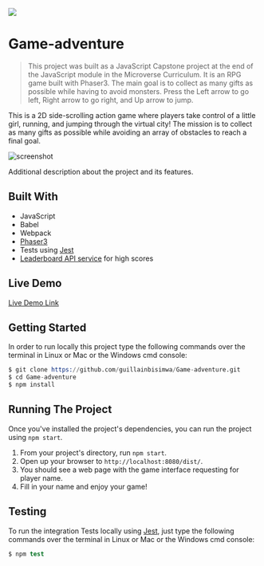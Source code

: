 ![](https://img.shields.io/badge/Microverse-blueviolet)

# Game-adventure

> This project was built as a JavaScript Capstone project at the end of the JavaScript module in the Microverse Curriculum. It is an RPG game built with Phaser3. The main goal is to collect as many gifts as possible while having to avoid monsters. Press the Left arrow to go left, Right arrow to go right, and Up arrow to jump.

This is a 2D side-scrolling action game where players take control of a little girl, running, and jumping through the virtual city! The mission is to collect as many gifts as possible while avoiding an array of obstacles to reach a final goal.

![screenshot](https://github.com/myshine112/Game-adventure/blob/design/src/img/game.gif)

Additional description about the project and its features.

## Built With

- JavaScript
- Babel
- Webpack
- [Phaser3](http://phaser.io/)
- Tests using [Jest](https://jestjs.io/)
- [Leaderboard API service](https://www.notion.so/Leaderboard-API-service-24c0c3c116974ac49488d4eb0267ade3) for high scores

## Live Demo

[Live Demo Link](http://gbisimwa.me/Game-adventure/dist/)

## Getting Started

In order to run locally this project type the following commands over the terminal in Linux or Mac or the Windows cmd console:

```s
$ git clone https://github.com/guillainbisimwa/Game-adventure.git
$ cd Game-adventure
$ npm install

```

## Running The Project

Once you've installed the project's dependencies, you can run the project using `npm start`.

1. From your project's directory, run `npm start`.
2. Open up your browser to `http://localhost:8080/dist/`.
3. You should see a web page with the game interface requesting for player name.
4. Fill in your name and enjoy your game!

## Testing

To run the integration Tests locally using [Jest](https://jestjs.io/), just type the following commands over the terminal in Linux or Mac or the Windows cmd console:

```s
$ npm test

```
